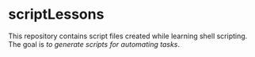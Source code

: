 # scriptLessons
This repository contains script files created while learning shell scripting. The goal is *_to generate scripts for automating tasks_*.
